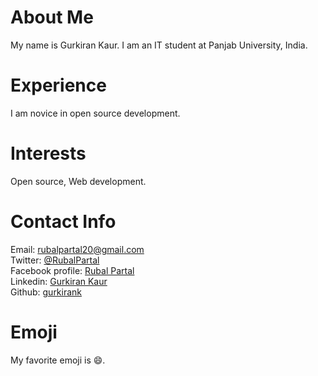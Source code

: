 # About Me
My name is Gurkiran Kaur. I am an IT student at Panjab University, India. 
# Experience
I am novice in open source development. 
# Interests
Open source, Web development. 
# Contact Info
Email: [rubalpartal20@gmail.com](mailto:rubalpartal20@gmail.com)  
Twitter: [@RubalPartal](https://twitter.com/RubalPartal)  
Facebook profile: [Rubal Partal](https://www.facebook.com/profile.php?id=1851910042)  
Linkedin: [Gurkiran Kaur](https://www.linkedin.com/in/gurkiran/)  
Github: [gurkirank](https://github.com/gurkirank)  
# Emoji
My favorite emoji is :smile:.
